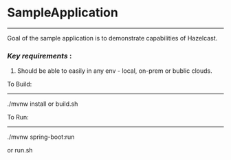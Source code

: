 
# **SampleApplication**
___________________

Goal of the sample application is to demonstrate capabilities of Hazelcast.

### *Key requirements* :

1. Should be able to easily in any env - local, on-prem or bublic clouds.


To Build:
__________

./mvnw install or
build.sh

To Run:
________

./mvnw spring-boot:run

or run.sh





